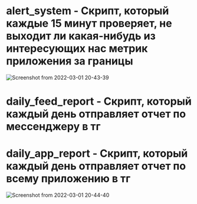 # alert_system - Скрипт, который каждые 15 минут проверяет, не выходит ли какая-нибудь из интересующих нас метрик приложения за границы
![Screenshot from 2022-03-01 20-43-39](https://user-images.githubusercontent.com/97673758/156180004-5d5773b9-40e6-4e96-802a-48afd8972896.png)

# daily_feed_report - Скрипт, который каждый день отправляет отчет по мессенджеру в тг
# daily_app_report - Скрипт, который каждый день отправляет отчет по всему приложению в тг
![Screenshot from 2022-03-01 20-44-40](https://user-images.githubusercontent.com/97673758/156180221-e9a75d1a-69eb-4632-837b-6eec0acae3b5.png)
